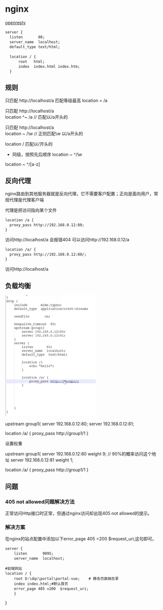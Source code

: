 # nginx

[openresty](http://openresty.org/cn/download.html)

```
server {
  listen       80;
  server_name  localhost;
  default_type text/html;
  
  location / {
      root   html;
      index  index.html index.htm;
  }
```

## 规则
只匹配 http://localhost/a 匹配等级最高
location = /a

只匹配 http://localhost/a   
location ^~ /a // 匹配以/a开头的
 
 
 只匹配 http://localhost/a  
 location ~ /\w // 正则匹配\w 以/a开头的
 
 location / 
 匹配以/开头的
 
- 同级，按照先后顺序
location ~ ^/\w

location ~ ^/[a-z]
## 反向代理
nginx路由到其他服务器就是反向代理，它不需要客户配置；正向是面向用户，常规代理是代理客户端

代理是把访问指向某个文件

```
location /a {
  proxy_pass http://192.168.0.12:80;
}
```

访问http://localhost/a 会报错404  可以访问http://192.168.0.12/a 
```
location /a/ {
  proxy_pass http://192.168.0.12:80/;
}
```
访问http://localhost/a

## 负载均衡
![](nginx_files/1.jpg)

upstream group1{
server 192.168.0.12:80;
server 192.168.0.12:81;

location /a/ {
  proxy_pass http://group1/1
}

设置权重

upstream group1{
server 192.168.0.12:80 weight 9; // 90%的概率访问这个地址
server 192.168.0.12:81 weight 1;

location /a/ {
  proxy_pass http://group1/1
}


## 问题  
### 405 not allowed问题解决方法

正常访问Http接口时正常，但通过nginx访问却出现405 not allowed的提示。

### 解决方案

在nginx的站点配置中添加以下error_page 405 =200  $request_uri;这句即可。

    server {
        listen       9095;
        server_name  localhost;

    #前端网站
    location / {
        root D:\dqc\portal\portal-vue;    # 静态页面根目录
        index index.html;#默认首页
        error_page 405 =200  $request_uri;
        }

}